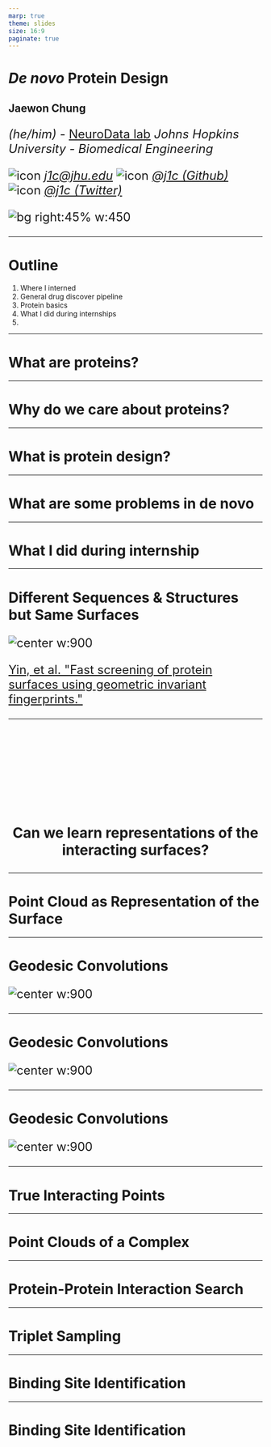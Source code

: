 ```yaml
---
marp: true
theme: slides
size: 16:9
paginate: true
---
```


<style scoped>
p {
    font-size: 24px;
}
</style>

# _De novo_ Protein Design

## Jaewon Chung

_(he/him)_ - [NeuroData lab](https://neurodata.io/)
_Johns Hopkins University - Biomedical Engineering_

![icon](../images/icons/mail.png) [_j1c@jhu.edu_](mailto:j1c@jhu.edu)
![icon](../images/icons/github.png) [_@j1c (Github)_](https://github.com/j1c)
![icon](../images/icons/twitter.png) [_@j1c (Twitter)_](https://twitter.com/j1c)

![bg right:45% w:450](./../images/logos/nd_logo_small.png)

---

# Outline

1. Where I interned
2. General drug discover pipeline
3. Protein basics
4. What I did during internships
5.

---

# What are proteins?

---

# Why do we care about proteins?

---

# What is protein design?

---

# What are some problems in de novo

---

# What I did during internship

---

# Different Sequences & Structures but Same Surfaces

![center w:900](./images/illustrative_surfaces.png)

<footer>

[Yin, et al. "Fast screening of protein surfaces using geometric invariant fingerprints."](https://doi.org/10.1073/pnas.0906146106)

</footer>

---

<br><br><br><br><br>

<p><h1 align="center">Can we learn representations of the interacting surfaces?</p>

---

# Point Cloud as Representation of the Surface

---

# Geodesic Convolutions

![center w:900](./images/geodesic_conv1.png)

---

# Geodesic Convolutions

![center w:900](./images/geodesic_conv2.png)

---

# Geodesic Convolutions

![center w:900](./images/geodesic_conv3.png)

---

# True Interacting Points

---

# Point Clouds of a Complex

---

# Protein-Protein Interaction Search

---

# Triplet Sampling

---

# Binding Site Identification

---

# Binding Site Identification
